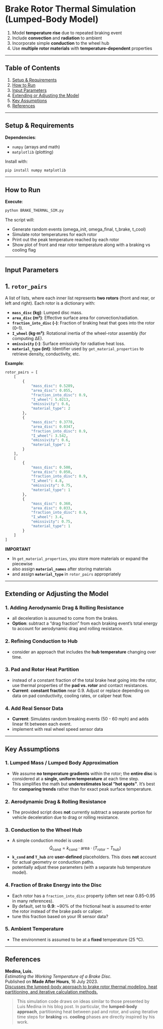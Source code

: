 # Brake Rotor Thermal Simulation (Lumped-Body Model)

1. Model **temperature rise** due to repeated braking event
2. Include **convection** and **radiation** to ambient
3. Incorporate simple **conduction** to the wheel hub
4. Use **multiple rotor materials** with **temperature-dependent** properties

---

## Table of Contents

1. [Setup & Requirements](#setup--requirements)
2. [How to Run](#how-to-run)
3. [Input Parameters](#input-parameters)
4. [Extending or Adjusting the Model](#extending-or-adjusting-the-model)
5. [Key Assumptions](#key-assumptions)
6. [References](#references)

---

## Setup & Requirements

**Dependencies**:

- `numpy` (arrays and math)
- `matplotlib` (plotting)

Install with:

```bash
pip install numpy matplotlib
```

---

## How to Run

**Execute**:

```bash
python BRAKE_THERMAL_SIM.py
```

The script will:

- Generate random events (omega_init, omega_final, t_brake, t_cool)
- Simulate rotor temperatures for each rotor
- Print out the peak temperature reached by each rotor
- Show plot of front and rear rotor temperature along with a braking vs cooling flag

---

## Input Parameters

## 1. `rotor_pairs`

A list of lists, where each inner list represents **two rotors** (front and rear, or left and right). Each rotor is a dictionary with:

- **`mass_disc` (kg)**: Lumped disc mass.
- **`area_disc` (m²)**: Effective surface area for convection/radiation.
- **`fraction_into_disc` (-)**: Fraction of braking heat that goes into the rotor (0–1).
- **`I_wheel` (kg·m²)**: Rotational inertia of the wheel-rotor assembly (for computing ΔE).
- **`emissivity` (-)**: Surface emissivity for radiative heat loss.
- **`material_type` (int)**: Identifier used by `get_material_properties` to retrieve density, conductivity, etc.

**Example**:

```python
rotor_pairs = [
    [
        {
            "mass_disc": 0.5289,
            "area_disc": 0.055,
            "fraction_into_disc": 0.9,
            "I_wheel": 5.0213,
            "emissivity": 0.6,
            "material_type": 2
        },
        {
            "mass_disc": 0.3778,
            "area_disc": 0.0347,
            "fraction_into_disc": 0.9,
            "I_wheel": 3.542,
            "emissivity": 0.6,
            "material_type": 2
        }
    ],
    [
        {
            "mass_disc": 0.500,
            "area_disc": 0.050,
            "fraction_into_disc": 0.9,
            "I_wheel": 4.8,
            "emissivity": 0.75,
            "material_type": 1
        },
        {
            "mass_disc": 0.360,
            "area_disc": 0.033,
            "fraction_into_disc": 0.9,
            "I_wheel": 3.4,
            "emissivity": 0.75,
            "material_type": 1
        }
    ]
]
```

**IMPORTANT**

- In `get_material_properties`, you store more materials or expand the piecewise
- also assign **`material_names`** after storing materials
- and assign **`material_type`** in `rotor_pairs` appropriately

---

## Extending or Adjusting the Model

### 1. Adding Aerodynamic Drag & Rolling Resistance

- all deceleration is assumed to come from the brakes.
- **Option**: subtract a “drag fraction” from each braking event’s total energy to account for aerodynamic drag and rolling resistance.

### 2. Refining Conduction to Hub

- consider an approach that includes the **hub temperature** changing over time.

### 3. Pad and Rotor Heat Partition

- instead of a constant fraction of the total brake heat going into the rotor, use thermal properties of the **pad vs. rotor** and contact resistances.
- **Current**: **constant fraction** near 0.9. Adjust or replace depending on data on pad conductivity, cooling rates, or caliper heat flow.

### 4. Add Real Sensor Data

- **Current**: Simulates random breaking events (50 - 60 mph) and adds linear fit between each event.
- implement with real wheel speed sensor data

---

## Key Assumptions

### 1. Lumped Mass / Lumped Body Approximation

- We assume **no temperature gradients** within the rotor; the **entire disc** is considered at a **single, uniform temperature** at each time step.
- This simplifies the math but **underestimates local “hot spots”**. It’s best for **comparing trends** rather than for exact peak surface temperature.

### 2. Aerodynamic Drag & Rolling Resistance

- The provided script does **not** currently subtract a separate portion for vehicle deceleration due to drag or rolling resistance.

### 3. Conduction to the Wheel Hub

- A simple conduction model is used:
  $$
  \dot{Q}_{\text{cond}} = k_{\text{cond}} \cdot \text{area} \cdot (T_{\text{rotor}} - T_{\text{hub}})
  $$
- **`k_cond` and `T_hub`** are **user-defined** placeholders. This does **not** account for actual geometry or conduction paths.
- potentially adjust these parameters (with a separate hub temperature model).

### 4. Fraction of Brake Energy into the Disc

- Each rotor has a `fraction_into_disc` property (often set near 0.85–0.95 in many references).
- By default, set to **0.9**: ~90% of the frictional heat is assumed to enter the rotor instead of the brake pads or caliper.
- tune this fraction based on your IR sensor data?

### 5. Ambient Temperature

- The environment is assumed to be at a **fixed** temperature (25 °C).

---

## References

**Medina, Luis.**  
 _Estimating the Working Temperature of a Brake Disc._  
 Published on **Made After Hours**, 16 July 2023.  
 [Discusses the lumped-body approach to brake rotor thermal modeling, heat partitioning, and iterative calculation methods.](https://madeafterhours.com)

> This simulation code draws on ideas similar to those presented by Luis Medina in his blog post. In particular, the **lumped-body approach**, partitioning heat between pad and rotor, and using iterative time steps for **braking** vs. **cooling** phases are directly inspired by his work.
